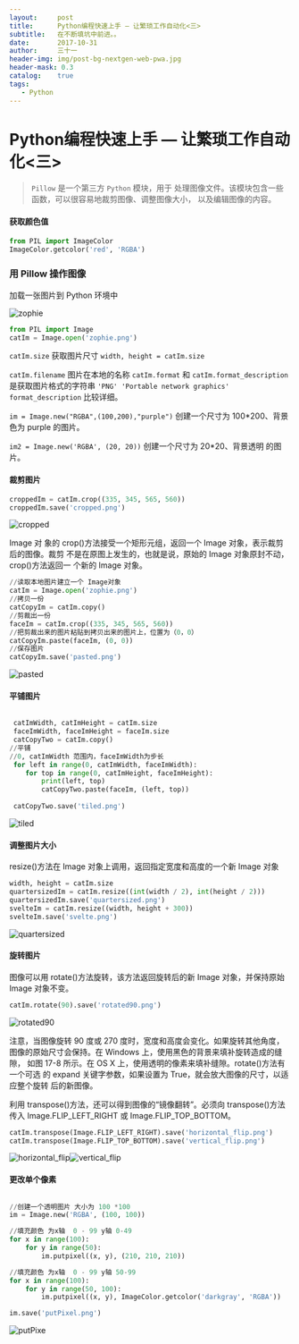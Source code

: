 ```yaml
---
layout:     post
title:      Python编程快速上手 — 让繁琐工作自动化<三>
subtitle:   在不断填坑中前进。。
date:       2017-10-31
author:     三十一
header-img: img/post-bg-nextgen-web-pwa.jpg
header-mask: 0.3
catalog:    true
tags:
   - Python
---
```


# Python编程快速上手 — 让繁琐工作自动化<三>

> `Pillow` 是一个第三方 `Python` 模块，用于 处理图像文件。该模块包含一些函数，可以很容易地裁剪图像、调整图像大小，以及编辑图像的内容。

#### 获取颜色值 

```python
from PIL import ImageColor
ImageColor.getcolor('red', 'RGBA')
```

### 用 Pillow 操作图像

加载一张图片到 Python 环境中

![zophie](/media/15152393132842/zophie.png)


```python
from PIL import Image
catIm = Image.open('zophie.png')
```

`catIm.size` 获取图片尺寸
`width, height = catIm.size`

`catIm.filename` 图片在本地的名称
`catIm.format` 和 `catIm.format_description` 是获取图片格式的字符串 `'PNG' 'Portable network graphics'` `format_description` 比较详细。

`im = Image.new("RGBA",(100,200),"purple")` 创建一个尺寸为 100*200、背景色为 purple 的图片。

`im2 = Image.new('RGBA', (20, 20))` 创建一个尺寸为 20*20、背景透明 的图片。


#### 裁剪图片

```python
croppedIm = catIm.crop((335, 345, 565, 560))
croppedIm.save('cropped.png')
```
![cropped](/media/15152393132842/cropped.png)


Image 对 象的 crop()方法接受一个矩形元组，返回一个 Image 对象，表示裁剪后的图像。裁剪 不是在原图上发生的，也就是说，原始的 Image 对象原封不动，crop()方法返回一 个新的 Image 对象。


```python
//读取本地图片建立一个 Image对象
catIm = Image.open('zophie.png')
//拷贝一份
catCopyIm = catIm.copy()
//剪裁出一份
faceIm = catIm.crop((335, 345, 565, 560))
//把剪裁出来的图片粘贴到拷贝出来的图片上，位置为（0，0）
catCopyIm.paste(faceIm, (0, 0))
//保存图片
catCopyIm.save('pasted.png')
```
![pasted](/media/15152393132842/pasted.png)



#### 平铺图片


```python

 catImWidth, catImHeight = catIm.size
 faceImWidth, faceImHeight = faceIm.size
 catCopyTwo = catIm.copy()
//平铺
//0, catImWidth 范围内，faceImWidth为步长
 for left in range(0, catImWidth, faceImWidth):
    for top in range(0, catImHeight, faceImHeight):
        print(left, top)
        catCopyTwo.paste(faceIm, (left, top))
        
 catCopyTwo.save('tiled.png')
```

![tiled](/media/15152393132842/tiled.png)


#### 调整图片大小

resize()方法在 Image 对象上调用，返回指定宽度和高度的一个新 Image 对象

```python
width, height = catIm.size
quartersizedIm = catIm.resize((int(width / 2), int(height / 2)))
quartersizedIm.save('quartersized.png')
svelteIm = catIm.resize((width, height + 300))
svelteIm.save('svelte.png')
```
![quartersized](/media/15152393132842/quartersized.png)



#### 旋转图片

图像可以用 rotate()方法旋转，该方法返回旋转后的新 Image 对象，并保持原始 Image 对象不变。

```python
catIm.rotate(90).save('rotated90.png')
```
![rotated90](/media/15152393132842/rotated90.png)


注意，当图像旋转 90 度或 270 度时，宽度和高度会变化。如果旋转其他角度， 图像的原始尺寸会保持。在 Windows 上，使用黑色的背景来填补旋转造成的缝隙， 如图 17-8 所示。在 OS X 上，使用透明的像素来填补缝隙。rotate()方法有一个可选 的 expand 关键字参数，如果设置为 True，就会放大图像的尺寸，以适应整个旋转 后的新图像。

利用 transpose()方法，还可以得到图像的“镜像翻转”。必须向 transpose()方法 传入 Image.FLIP_LEFT_RIGHT 或 Image.FLIP_TOP_BOTTOM。

```python
catIm.transpose(Image.FLIP_LEFT_RIGHT).save('horizontal_flip.png')
catIm.transpose(Image.FLIP_TOP_BOTTOM).save('vertical_flip.png')
```

![horizontal_flip](/media/15152393132842/horizontal_flip.png)![vertical_flip](/media/15152393132842/vertical_flip.png)


#### 更改单个像素


```python

//创建一个透明图片 大小为 100 *100
im = Image.new('RGBA', (100, 100))

//填充颜色 为x轴  0 - 99 y轴 0-49
for x in range(100):
    for y in range(50):
        im.putpixel((x, y), (210, 210, 210))

//填充颜色 为x轴  0 - 99 y轴 50-99
for x in range(100):
    for y in range(50, 100):
        im.putpixel((x, y), ImageColor.getcolor('darkgray', 'RGBA'))

im.save('putPixel.png')
```
![putPixe](/media/15152393132842/putPixel.png)

